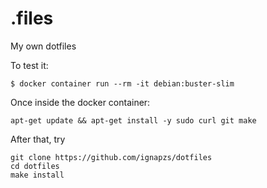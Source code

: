 # .files
My own dotfiles


To test it:
```console
$ docker container run --rm -it debian:buster-slim
```
Once inside the docker container:
```console
apt-get update && apt-get install -y sudo curl git make
```

After that, try
```console
git clone https://github.com/ignapzs/dotfiles
cd dotfiles
make install
```